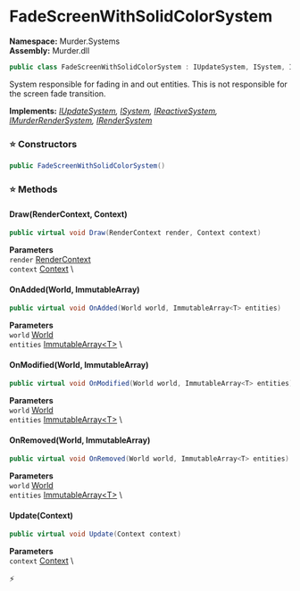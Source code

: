 # FadeScreenWithSolidColorSystem

**Namespace:** Murder.Systems \
**Assembly:** Murder.dll

```csharp
public class FadeScreenWithSolidColorSystem : IUpdateSystem, ISystem, IReactiveSystem, IMurderRenderSystem, IRenderSystem
```

System responsible for fading in and out entities.
            This is not responsible for the screen fade transition.

**Implements:** _[IUpdateSystem](../../Bang/Systems/IUpdateSystem.html), [ISystem](../../Bang/Systems/ISystem.html), [IReactiveSystem](../../Bang/Systems/IReactiveSystem.html), [IMurderRenderSystem](../../Murder/Core/Graphics/IMurderRenderSystem.html), [IRenderSystem](../../Bang/Systems/IRenderSystem.html)_

### ⭐ Constructors
```csharp
public FadeScreenWithSolidColorSystem()
```

### ⭐ Methods
#### Draw(RenderContext, Context)
```csharp
public virtual void Draw(RenderContext render, Context context)
```

**Parameters** \
`render` [RenderContext](../../Murder/Core/Graphics/RenderContext.html) \
`context` [Context](../../Bang/Contexts/Context.html) \

#### OnAdded(World, ImmutableArray<T>)
```csharp
public virtual void OnAdded(World world, ImmutableArray<T> entities)
```

**Parameters** \
`world` [World](../../Bang/World.html) \
`entities` [ImmutableArray\<T\>](https://learn.microsoft.com/en-us/dotnet/api/System.Collections.Immutable.ImmutableArray-1?view=net-7.0) \

#### OnModified(World, ImmutableArray<T>)
```csharp
public virtual void OnModified(World world, ImmutableArray<T> entities)
```

**Parameters** \
`world` [World](../../Bang/World.html) \
`entities` [ImmutableArray\<T\>](https://learn.microsoft.com/en-us/dotnet/api/System.Collections.Immutable.ImmutableArray-1?view=net-7.0) \

#### OnRemoved(World, ImmutableArray<T>)
```csharp
public virtual void OnRemoved(World world, ImmutableArray<T> entities)
```

**Parameters** \
`world` [World](../../Bang/World.html) \
`entities` [ImmutableArray\<T\>](https://learn.microsoft.com/en-us/dotnet/api/System.Collections.Immutable.ImmutableArray-1?view=net-7.0) \

#### Update(Context)
```csharp
public virtual void Update(Context context)
```

**Parameters** \
`context` [Context](../../Bang/Contexts/Context.html) \



⚡